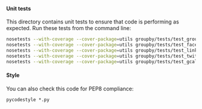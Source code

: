 #### Unit tests

This directory contains unit tests to ensure that code is performing as expected. Run these tests from the command line: 

```Bash
nosetests --with-coverage --cover-package=utils groupby/tests/test_groupby.py
nosetests --with-coverage --cover-package=utils groupby/tests/test_facebook.py
nosetests --with-coverage --cover-package=utils groupby/tests/test_linkedin.py
nosetests --with-coverage --cover-package=utils groupby/tests/test_twitter.py
nosetests --with-coverage --cover-package=utils groupby/tests/test_gcal.py
```

#### Style

You can also check this code for PEP8 compliance:

```
pycodestyle *.py
```
